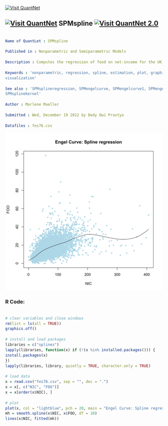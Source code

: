
[<img src="https://github.com/QuantLet/Styleguide-and-FAQ/blob/master/pictures/banner.png" width="888" alt="Visit QuantNet">](http://quantlet.de/)

## [<img src="https://github.com/QuantLet/Styleguide-and-FAQ/blob/master/pictures/qloqo.png" alt="Visit QuantNet">](http://quantlet.de/) **SPMspline** [<img src="https://github.com/QuantLet/Styleguide-and-FAQ/blob/master/pictures/QN2.png" width="60" alt="Visit QuantNet 2.0">](http://quantlet.de/)

```yaml

Name of QuantLet : SPMspline

Published in : Nonparametric and Semiparametric Models

Description : Computes the regression of food on net-income for the UK 1976 expenditure data.

Keywords : 'nonparametric, regression, spline, estimation, plot, graphical representation, data
visualization'

See also : 'SPMsplineregression, SPMengelcurve, SPMengelcurve1, SPMengelconf, SPMengelconfsample,
SPMsplinekernel'

Author : Marlene Mueller

Submitted : Wed, December 19 2012 by Dedy Dwi Prastyo

Datafiles : fes76.csv

```

![Picture1](SPMspline-1.png)


### R Code:
```r

# clear variables and close windows
rm(list = ls(all = TRUE))
graphics.off()

# install and load packages
libraries = c("splines")
lapply(libraries, function(x) if (!(x %in% installed.packages())) {
install.packages(x)
})
lapply(libraries, library, quietly = TRUE, character.only = TRUE)

# load data
x = read.csv("fes76.csv", sep = "", dec = ".")
x = x[, c("NIC", "FOO")]
x = x[order(x$NIC), ]

# plot
plot(x, col = "lightblue", pch = 20, main = "Engel Curve: Spline regression")
mh = smooth.spline(x$NIC, x$FOO, df = 10)
lines(x$NIC, fitted(mh))


```

